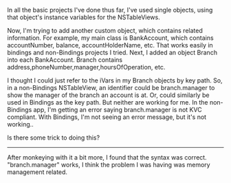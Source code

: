 

In all the basic projects I've done thus far, I've used single objects,  using that object's instance variables for the NSTableViews.

Now, I'm trying to add another custom object, which contains related information.  For example,  my main class is BankAccount, which contains accountNumber, balance, accountHolderName, etc.   That works easily in bindings and non-Bindings projects I tried.   Next, I added an object Branch into each BankAccount.  Branch contains address,phoneNumber,manager,hoursOfOperation, etc.


I thought I could just refer to the iVars in my Branch objects by key path.  So, in a non-Bindings NSTableView, an identifier could be  branch.manager to show the manager of the branch an account is at.   Or, could similarly be used in Bindings as the key path.    But neither are working for me.    In the non-Bindings app, I'm getting an error saying branch.manager is not KVC compliant.   With Bindings, I'm not seeing an error message, but it's not working..

Is there some trick to doing this?

-------------------

After monkeying with it a bit more, I found that the syntax was correct.    "branch.manager" works, I think the problem I was having was memory management related.
